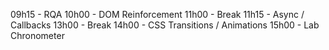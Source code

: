 
09h15 - RQA
10h00 - DOM Reinforcement
11h00 - Break
11h15 - Async / Callbacks
13h00 - Break
14h00 - CSS Transitions / Animations
15h00 - Lab Chronometer